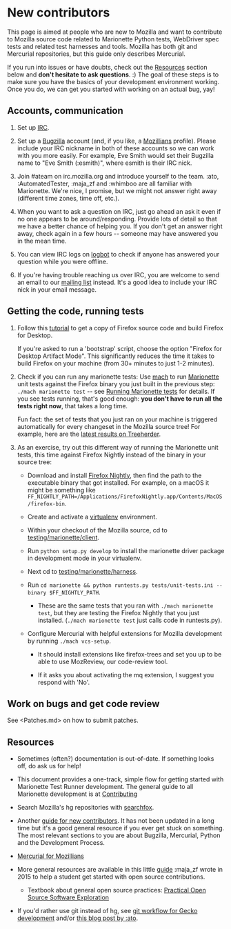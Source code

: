 New contributors
================

This page is aimed at people who are new to Mozilla and want to contribute
to Mozilla source code related to Marionette Python tests, WebDriver
spec tests and related test harnesses and tools. Mozilla has both
git and Mercurial repositories, but this guide only describes Mercurial.

If you run into issues or have doubts, check out the [Resources](#resources)
section below and **don't hesitate to ask questions**. :) The goal of these
steps is to make sure you have the basics of your development environment
working. Once you do, we can get you started with working on an
actual bug, yay!


Accounts, communication
-----------------------

  1. Set up [IRC].

  2. Set up a [Bugzilla] account (and, if you like, a [Mozillians] profile).
     Please include your IRC nickname in both of these accounts
     so we can work with you more easily. For example, Eve Smith
     would set their Bugzilla name to "Eve Smith (:esmith)", where
     esmith is their IRC nick.

  3. Join #ateam on irc.mozilla.org and introduce
     yourself to the team. :ato, :AutomatedTester, :maja_zf and :whimboo are all familiar with Marionette. We're nice, I promise, but we might not
     answer right away (different time zones, time off, etc.).

  4. When you want to ask a question on IRC, just go ahead an ask it even if
     no one appears to be around/responding.
     Provide lots of detail so that we have a better chance of helping you.
     If you don't get an answer right away, check again in a few hours --
     someone may have answered you in the mean time.

  5. You can view IRC logs on [logbot] to check if anyone has answered your
     question while you were offline.

  6. If you're having trouble reaching us over IRC, you are welcome to send an
     email to our [mailing list](index.html#communication) instead. It's a good
     idea to include your IRC nick in your email message.

[IRC]: https://developer.mozilla.org/en-US/docs/Mozilla/QA/Getting_Started_with_IRC
[Bugzilla]: https://bugzilla.mozilla.org/
[Mozillians]: https://mozillians.org/
[logbot]: https://mozilla.logbot.info/ateam/

Getting the code, running tests
-------------------------------

  1. Follow this [tutorial](http://areweeveryoneyet.org/onramp/desktop.html)
     to get a copy of Firefox source code and build Firefox for Desktop.

     If you're asked to run a 'bootstrap' script, choose the option
     "Firefox for Desktop Artifact Mode".  This significantly
     reduces the time it takes to build Firefox on your machine
     (from 30+ minutes to just 1-2 minutes).

  2. Check if you can run any marionette tests: Use [mach] to run
     [Marionette] unit tests against the Firefox binary you just
     built in the previous step: `./mach marionette test` -- see
     [Running Marionette tests] for details.  If you see tests
     running, that's good enough: **you don't have to run all the
     tests right now**, that takes a long time.

     Fun fact: the set of tests that you just ran on your machine is
     triggered automatically for every changeset in the Mozilla source
     tree!  For example, here are the [latest results on Treeherder].

  3. As an exercise, try out this different way of running the
     Marionette unit tests, this time against Firefox Nightly
     instead of the binary in your source tree:

     * Download and install [Firefox Nightly], then find
       the path to the executable binary that got installed.
       For example, on a macOS it might be something like
       `FF_NIGHTLY_PATH=/Applications/FirefoxNightly.app/Contents/MacOS/firefox-bin`.

     * Create and activate a [virtualenv] environment.

     * Within your checkout of the Mozilla source, cd to
       [testing/marionette/client].

     * Run `python setup.py develop` to install the marionette
       driver package in development mode in your virtualenv.

     * Next cd to [testing/marionette/harness].

     * Run `cd marionette && python runtests.py tests/unit-tests.ini
       --binary $FF_NIGHTLY_PATH`.

       * These are the same tests that you ran with `./mach
         marionette test`, but they are testing the Firefox Nightly
         that you just installed.  (`./mach marionette test`
         just calls code in runtests.py).

     * Configure Mercurial with helpful extensions for Mozilla
       development by running `./mach vcs-setup`.

       * It should install extensions like firefox-trees and set
         you up to be able to use MozReview, our code-review tool.

       * If it asks you about activating the mq extension, I suggest
         you respond with 'No'.

[mach]: https://developer.mozilla.org/en-US/docs/Mozilla/Developer_guide/mach
[Marionette]: index.html
[Running Marionette tests]: PythonTests.html
[latest results on Treeherder]: https://treeherder.mozilla.org/#/jobs?repo=mozilla-inbound&filter-job_type_symbol=Mn
[Firefox Nightly]: https://nightly.mozilla.org/
[virtualenv]: https://www.dabapps.com/blog/introduction-to-pip-and-virtualenv-python/
[testing/marionette/client]: https://searchfox.org/mozilla-central/source/testing/marionette/client
[testing/marionette/harness]: https://searchfox.org/mozilla-central/source/testing/marionette/harness


Work on bugs and get code review
--------------------------------

See <Patches.md> on how to submit patches.


Resources
---------

  * Sometimes (often?) documentation is out-of-date.  If something looks
    off, do ask us for help!

  * This document provides a one-track, simple flow for getting
    started with Marionette Test Runner development.
    The general guide to all Marionette development is at [Contributing](Contributing.html)

  * Search Mozilla's hg repositories with [searchfox].

  * Another [guide for new contributors].  It has not been updated in a long
    time but it's a good general
    resource if you ever get stuck on something.  The most relevant
    sections to you are about Bugzilla, Mercurial, Python and the
    Development Process.

  * [Mercurial for Mozillians]

  * More general resources are available in this little [guide] :maja_zf wrote
    in 2015 to help a student get started with open source contributions.

    * Textbook about general open source practices: [Practical
      Open Source Software Exploration]

  * If you'd rather use git instead of hg, see [git workflow for
    Gecko development] and/or [this blog post by :ato].

[searchfox]: https://searchfox.org/mozilla-central/source/testing/marionette/
[guide for new contributors]: https://ateam-bootcamp.readthedocs.org/en/latest/guide/index.html#new-contributor-guide
[Mercurial for Mozillians]: https://mozilla-version-control-tools.readthedocs.org/en/latest/hgmozilla/index.html
[guide]: https://gist.github.com/mjzffr/d2adef328a416081f543
[Practical Open Source Software Exploration]: https://quaid.fedorapeople.org/TOS/Practical_Open_Source_Software_Exploration/html/index.html
[git workflow for Gecko development]: https://github.com/glandium/git-cinnabar/wiki/Mozilla:-A-git-workflow-for-Gecko-development
[this blog post by :ato]: https://sny.no/2016/03/geckogit
[git workflow for Gecko development]: https://github.com/glandium/git-cinnabar/wiki/Mozilla:-A-git-workflow-for-Gecko-development
